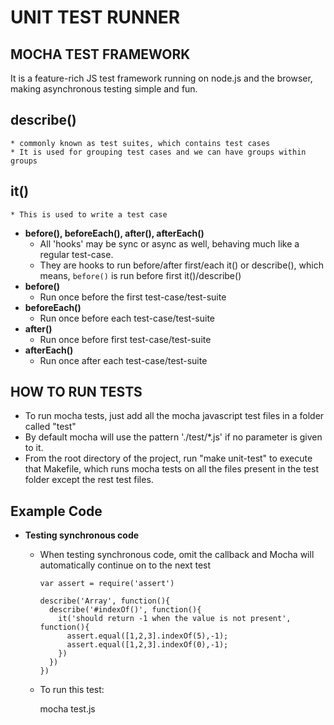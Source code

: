 **UNIT TEST RUNNER**
====================

MOCHA TEST FRAMEWORK
---------------------
  It is a feature-rich JS test framework running on node.js and the browser, making asynchronous testing simple and fun.

  ## describe()
    * commonly known as test suites, which contains test cases
    * It is used for grouping test cases and we can have groups within groups
  ## it()
    * This is used to write a test case
  + **before(), beforeEach(), after(), afterEach()** 
    * All 'hooks' may be sync or async as well, behaving much like a regular test-case.
    * They are hooks to run before/after first/each it() or describe(), which means, `before()` is run before first it()/describe()
  + **before()**
    * Run once before the first test-case/test-suite
  + **beforeEach()**
    * Run once before each test-case/test-suite
  + **after()**
    * Run once before first test-case/test-suite
  + **afterEach()**
    * Run once after each test-case/test-suite

HOW TO RUN TESTS
----------------
* To run mocha tests, just add all the mocha javascript test files in a folder called "test"
* By default mocha will use the pattern './test/*.js' if no parameter is given to it.
* From the root directory of the project, run "make unit-test" to execute that Makefile, which runs mocha tests on all the files present in the test folder except the rest test files.

Example Code
-------------
  + **Testing synchronous code**
    * When testing synchronous code, omit the callback and Mocha will automatically continue on to the next test

          var assert = require('assert')
          
          describe('Array', function(){
            describe('#indexOf()', function(){
              it('should return -1 when the value is not present', function(){
                assert.equal([1,2,3].indexOf(5),-1);
                assert.equal([1,2,3].indexOf(0),-1);
              })
            })
          })

    * To run this test: 
    
        mocha test.js
